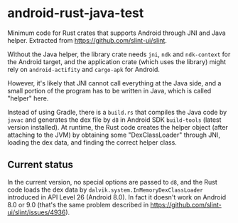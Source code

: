 # android-rust-java-test

Minimum code for Rust crates that supports Android through JNI and Java helper. Extracted from <https://github.com/slint-ui/slint>.

Without the Java helper, the library crate needs `jni`, `ndk` and `ndk-context` for the Android target, and the application crate (which uses the library) might rely on `android-actifity` and `cargo-apk` for Android.

However, it's likely that JNI cannot call everything at the Java side, and a small portion of the program has to be written in Java, which is called "helper" here.

Instead of using Gradle, there is a `build.rs` that compiles the Java code by `javac` and generates the dex file by `d8` in Android SDK `build-tools` (latest version installed). At runtime, the Rust code creates the helper object (after attaching to the JVM) by obtaining some "DexClassLoader" through JNI, loading the dex data, and finding the correct helper class.

## Current status
In the current version, no special options are passed to `d8`, and the Rust code loads the dex data by `dalvik.system.InMemoryDexClassLoader` introduced in API Level 26 (Android 8.0). In fact it doesn't work on Android 8.0 or 9.0 (that's the same problem described in <https://github.com/slint-ui/slint/issues/4936>).
